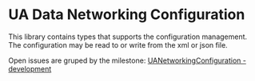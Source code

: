 # UA Data Networking Configuration

This library contains types that supports the configuration management. The configuration may be read to or write from the xml or json file.

Open issues are gruped by the milestone: [UANetworkingConfiguration - development](https://github.com/mpostol/OPC-UA-OOI/issues?q=is%3Aopen+is%3Aissue+milestone%3A%22UANetworkingConfiguration+-+development%22)
